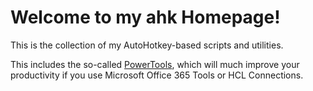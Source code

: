 # Welcome to my ahk Homepage!

This is the collection of my AutoHotkey-based scripts and utilities.

This includes the so-called [PowerTools](PowerTools.md), which will much improve your productivity if you use Microsoft Office 365 Tools or HCL Connections.
